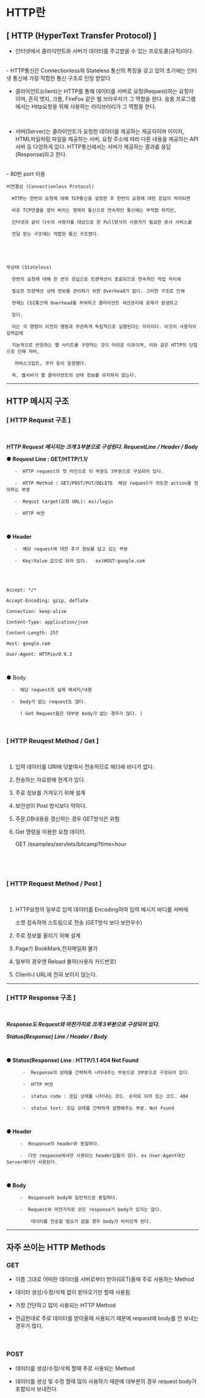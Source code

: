 # HTTP란

## [ HTTP (HyperText Transfer Protocol) ]


- 인터넷에서 클라이언트와 서버가 데이터를 주고받을 수 있는 프로토콜(규칙)이다.
<br>
-   HTTP통신은 Connectionless와 Stateless 통신의 특징을 갖고 있어 초기에는 인터넷 통신에 가장 적합한 통신 구조로 인정 받았다
<br>

-  클라이언트(client)는 HTTP를 통해 데이터를 서버로 요청(Request)하는 요청자이며, 흔히 엣지, 크롬, FireFox 같은 웹 브라우저가 그 역할을 한다. 응용 프로그램에서는 Http요청을 위해 사용하는 라이브러리가 그 역할을 한다.
<br>



-  서버(Server)는 클라이언트가 요청한 데이터를 제공하는 제공자이며 이미지, HTML파일처럼 파일을 제공하는 서버, 요청 주소에 따라 다른 내용을 제공하는 API서버 등 다양하게 있다. HTTP통신에서는 서버가 제공하는 결과를 응답(Response)라고 한다.
<br>
-  80번 port 이용

<br>

```
비연결성 (Connectionless Protocol)

  HTTP는 한번의 요청에 대해 TCP통신을 설정한 후 한번의 요청에 대한 응답이 처리되면 

  바로 TCP연결을 끊어 버리는 형태의 통신으로 연속적인 통신에는 부적합 하지만,

  인터넷과 같이 다수의 사용자를 대상으로 한 Pull방식의 사용자가 필요한 문서 서비스를 

  전달 받는 구조에는 적합한 통신 구조였다.

​

​

무상태 (Stateless)

  한번의 요청에 대해 한 번의 응답으로 트랜잭션이 종료되므로 연속적인 작업 처리에 

  필요한 트랜잭션 상태 정보를 관리하기 위한 Overhead가 없다. 그러한 구조로 인해 

  현재는 CGI통신에 Overhead를 부여하고 클라이언트 세션관리에 문제가 발생하고 

  있다. 

  이는 각 명령이 이전의 명령과 무관하게 독립적으로 실행된다는 의미이다. 이것이 사용자의 입력값에 

  지능적으로 반응하는 웹 사이트를 구현하는 것이 어려운 이유이며, 이와 같은 HTTP의 단점으로 인해 자바, 

   자바스크립트, 쿠키 등이 등장했다.

  즉, 웹서버가 웹 클라이언트의 상태 정보를 유지하지 않는다.
  ```


---

## HTTP 메시지 구조

### [ HTTP Request 구조 ]
<br>

***HTTP Request 메시지는 크게 3부분으로 구성된다. RequestLine / Header / Body***
<br>
    

 **●  Request Line : GET/HTTP/1.1/**

       -  HTTP request의 첫 라인으로 이 부분도 3부분으로 구성되어 있다.  

       -  HTTP Method : GET/POST/PUT/DELETE  해당 request가 의도한 action을 정의하는 부분

       -  Requst target(요청 URL): ex)/login

       -  HTTP 버전

         
<br>


**●  Header**

       -  해당 request에 대한 추가 정보를 담고 있는 부분

       -  Key:Value 값으로 되어 있다.   ex)HOST:google.com

<Br>
<br>

```
Accept: */* 

Accept-Encoding: gzip, deflate 

Connection: keep-alive 

Content-Type: application/json 

Content-Length: 257 

Host: google.com 

User-Agent: HTTPie/0.9.3
```


<br>

 ●  Body

      -  해당 request의 실제 메세지/내용

      -  body가 없는 request도 많다. 

         ( Get Request들은 대부분 body가 없는 경우가 많다. )

​
### [ HTTP Reuqest Method / Get ] 

<br>

1. 입력 데이터를  URI에 덧붙여서 전송하므로 헤더에 바디가 없다.

2. 전송하는 자료량에 한계가 있다.

3. 주로 정보를 가져오기 위해 설계

4. 보안성이 Post 방식보다 약하다.

5. 주문,DB내용을 갱신하는 경우 GET방식은 위험

6. Get 명령을 이용한 요청 데이터.

    GET /examples/servlets/bitcamp?time=hour

​

​

### [ HTTP Request Method / Post ]

​

1. HTTP요청의 일부로 입력 데이터를 Encoding하여 입력 메시지 바디를 서버에  

    소켓 접속하여 스트림으로 전송 (GET방식 보다 보안우수)

2. 주로 정보를 올리기 위해 설계

3. Page가 BookMark,전자메일화 불가

4. 일부의 경우엔 Reload 불허(사용자 카드번호)

5. Client나 URL에 전혀 보이지 않는다.


---

### [ HTTP Response 구조 ]

​

***Response도 Request와 마찬가지로 크게 3부분으로 구성되어 있다.*** 

***Status(Response) Line / Header / Body***

​

**●  Status(Response) Line : HTTP/1.1 404 Not Found**

          -  Response의 상태를 간략하게 나타내주는 부분으로 3부분으로 구성되어 있다.

          -  HTTP 버전

          -  status code : 응답 상태를 나타내는 코드. 숫자로 되어 있는 코드. 404

          -  status text: 응답 상태를 간략하게 설명해주는 부분. Not Found

​

**●  Header**

         -  Response의 header와 동일하다.

         -  다만 response에서만 사용되는 header값들이 있다. ex User-Agent대신 Server헤더가 사용된다.

​

**●  ​Body**

         -  Response의 body와 일반적으로 동일하다.

         -  Request와 마찬가지로 모든 response가 body가 있지는 않다. 

             데이터를 전송할 필요가 없을 경우 body가 비어있게 된다.


---

## 자주 쓰이는 HTTP Methods

### GET

-  이름 그대로 어떠한 데이터를 서버로부터 받아(GET)올때 주로 사용하는 Method

-  데이터 생성/수정/삭제 없이 받아오기만 할때 사용됨

-  가장 간단하고 많이 사용되는 HTTP Method

-  언급한대로 주로 데이터를 받아올때 사용되기 때문에 request에 body를 안 보내는 경우가 많다.

​<br>

### POST

-  데이터를 생성/수정/삭제 할때 주로 사용되는 Method   

-  데이터를 생성 및 수정 할때 많이 사용하기 때문에 대부분의 경우 request body가 포함되서 보내진다.








